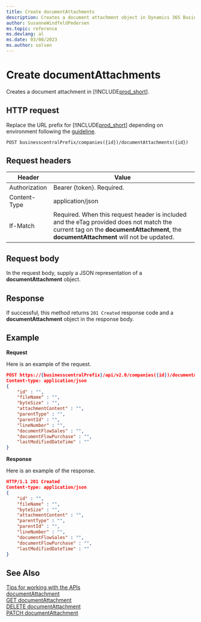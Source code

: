 ```yaml
---
title: Create documentAttachments
description: Creates a document attachment object in Dynamics 365 Business Central.
author: SusanneWindfeldPedersen
ms.topic: reference
ms.devlang: al
ms.date: 03/08/2023
ms.author: solsen
---
```


# Create documentAttachments

Creates a document attachment in [!INCLUDE[prod_short](../../../includes/prod_short.md)].

## HTTP request

Replace the URL prefix for [!INCLUDE[prod_short](../../../includes/prod_short.md)] depending on environment following the [guideline](../../v2.0/endpoints-apis-for-dynamics.md).

```
POST businesscentralPrefix/companies({id})/documentAttachments({id})
```

## Request headers

|Header|Value|
|------|-----|
|Authorization  |Bearer {token}. Required. |
|Content-Type  |application/json|
|If-Match      |Required. When this request header is included and the eTag provided does not match the current tag on the **documentAttachment**, the **documentAttachment** will not be updated. |

## Request body

In the request body, supply a JSON representation of a **documentAttachment** object.

## Response

If successful, this method returns ```201 Created``` response code and a **documentAttachment** object in the response body.


## Example

**Request**

Here is an example of the request.

```json
POST https://{businesscentralPrefix}/api/v2.0/companies({id})/documentAttachments({id})
Content-type: application/json
{
    "id" : "",
    "fileName" : "",
    "byteSize" : "",
    "attachmentContent" : "",
    "parentType" : "",
    "parentId" : "",
    "lineNumber" : "",
    "documentFlowSales" : "",
    "documentFlowPurchase" : "",
    "lastModifiedDateTime" : ""
}
```

**Response**

Here is an example of the response.

```json
HTTP/1.1 201 Created
Content-type: application/json
{
    "id" : "",
    "fileName" : "",
    "byteSize" : "",
    "attachmentContent" : "",
    "parentType" : "",
    "parentId" : "",
    "lineNumber" : "",
    "documentFlowSales" : "",
    "documentFlowPurchase" : "",
    "lastModifiedDateTime" : ""
}
```

## See Also

[Tips for working with the APIs](/dynamics365/business-central/dev-itpro/developer/devenv-connect-apps-tips)  
[documentAttachment](../resources/dynamics_documentAttachment.md)  
[GET documentAttachment](dynamics_documentattachment_get.md)  
[DELETE documentAttachment](dynamics_documentattachment_delete.md)  
[PATCH documentAttachment](dynamics_documentattachment_update.md)  
